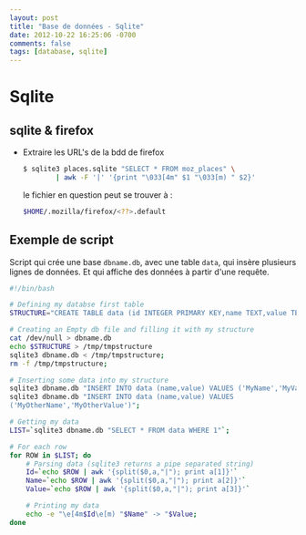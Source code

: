 ```yaml
---
layout: post
title: "Base de données - Sqlite"
date: 2012-10-22 16:25:06 -0700
comments: false
tags: [database, sqlite]
---
```

	
# Sqlite

## sqlite & firefox

* Extraire les URL's de la bdd de firefox

	```bash
	$ sqlite3 places.sqlite "SELECT * FROM moz_places" \
			| awk -F '|' '{print "\033[4m" $1 "\033[m) " $2}'
	```

	le fichier en question peut se trouver à :

	```bash
	$HOME/.mozilla/firefox/<??>.default
	```

## Exemple de script

Script qui crée une base `dbname.db`, avec une table `data`, qui insère plusieurs lignes de données.
Et qui affiche des données à partir d'une requête.

```bash
#!/bin/bash

# Defining my databse first table
STRUCTURE="CREATE TABLE data (id INTEGER PRIMARY KEY,name TEXT,value TEXT);";

# Creating an Empty db file and filling it with my structure
cat /dev/null > dbname.db
echo $STRUCTURE > /tmp/tmpstructure
sqlite3 dbname.db < /tmp/tmpstructure;
rm -f /tmp/tmpstructure;

# Inserting some data into my structure
sqlite3 dbname.db "INSERT INTO data (name,value) VALUES ('MyName','MyValue')";
sqlite3 dbname.db "INSERT INTO data (name,value) VALUES
('MyOtherName','MyOtherValue')";

# Getting my data
LIST=`sqlite3 dbname.db "SELECT * FROM data WHERE 1"`;

# For each row
for ROW in $LIST; do
	# Parsing data (sqlite3 returns a pipe separated string)
	Id=`echo $ROW | awk '{split($0,a,"|"); print a[1]}'`
	Name=`echo $ROW | awk '{split($0,a,"|"); print a[2]}'`
	Value=`echo $ROW | awk '{split($0,a,"|"); print a[3]}'`

	# Printing my data
	echo -e "\e[4m$Id\e[m) "$Name" -> "$Value;
done
```
